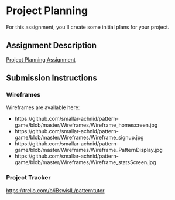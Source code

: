 # Project Planning
For this assignment, you'll create some initial plans for your project.

## Assignment Description
[Project Planning Assignment](https://education.launchcode.org/liftoff/assignments/planning/)

## Submission Instructions

### Wireframes

Wireframes are available here:

<ul>
	<li>https://github.com/smallar-achnid/pattern-game/blob/master/Wireframes/Wireframe_homescreen.jpg</li>
	<li>https://github.com/smallar-achnid/pattern-game/blob/master/Wireframes/Wireframe_signup.jpg</li>
	<li>https://github.com/smallar-achnid/pattern-game/blob/master/Wireframes/Wireframe_PatternDisplay.jpg</li>
	<li>https://github.com/smallar-achnid/pattern-game/blob/master/Wireframes/Wireframe_statsScreen.jpg</li>
</ul>

### Project Tracker

https://trello.com/b/iBswislL/patterntutor